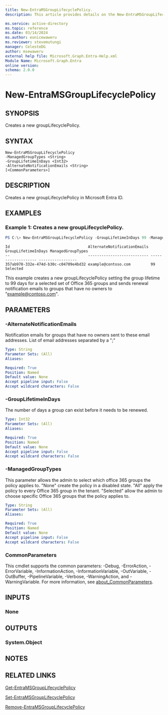```yaml
---
title: New-EntraMSGroupLifecyclePolicy.
description: This article provides details on the New-EntraMSGroupLifecyclePolicy command.

ms.service: active-directory
ms.topic: reference
ms.date: 03/14/2024
ms.author: eunicewaweru
ms.reviewer: stevemutungi
manager: CelesteDG
author: msewaweru
external help file: Microsoft.Graph.Entra-Help.xml
Module Name: Microsoft.Graph.Entra
online version:
schema: 2.0.0
---
```


# New-EntraMSGroupLifecyclePolicy

## SYNOPSIS
Creates a new groupLifecyclePolicy.

## SYNTAX

```
New-EntraMSGroupLifecyclePolicy 
-ManagedGroupTypes <String> 
-GroupLifetimeInDays <Int32>
-AlternateNotificationEmails <String> 
[<CommonParameters>]
```

## DESCRIPTION
Creates a new groupLifecyclePolicy in Microsoft Entra ID.

## EXAMPLES

### Example 1: Creates a new groupLifecyclePolicy.

```powershell
PS C:\> New-EntraMSGroupLifecyclePolicy -GroupLifetimeInDays 99 -ManagedGroupTypes "Selected" -AlternateNotificationEmails "example@contoso.com"
```

```output
Id                                   AlternateNotificationEmails GroupLifetimeInDays ManagedGroupTypes
--                                   --------------------------- ------------------- -----------------
357ab978-332e-474d-b30c-c04709e4bd32 example@contoso.com         99                  Selected

```
This example creates a new groupLifecyclePolicy setting the group lifetime to 99 days for a selected set of Office 365 groups and sends renewal notification emails to groups that have no owners to "example@contoso.com".

## PARAMETERS

### -AlternateNotificationEmails
Notification emails for groups that have no owners sent to these email addresses.
List of email addresses separated by a ";"

```yaml
Type: String
Parameter Sets: (All)
Aliases:

Required: True
Position: Named
Default value: None
Accept pipeline input: False
Accept wildcard characters: False
```

### -GroupLifetimeInDays
The number of days a group can exist before it needs to be renewed.

```yaml
Type: Int32
Parameter Sets: (All)
Aliases:

Required: True
Position: Named
Default value: None
Accept pipeline input: False
Accept wildcard characters: False
```

### -ManagedGroupTypes
This parameter allows the admin to select which office 365 groups the policy applies to.
"None" create the policy in a disabled state.
"All" apply the policy to every Office 365 group in the tenant.
"Selected" allow the admin to choose specific Office 365 groups that the policy applies to.



```yaml
Type: String
Parameter Sets: (All)
Aliases:

Required: True
Position: Named
Default value: None
Accept pipeline input: False
Accept wildcard characters: False
```

### CommonParameters
This cmdlet supports the common parameters: -Debug, -ErrorAction, -ErrorVariable, -InformationAction, -InformationVariable, -OutVariable, -OutBuffer, -PipelineVariable, -Verbose, -WarningAction, and -WarningVariable. For more information, see [about_CommonParameters](http://go.microsoft.com/fwlink/?LinkID=113216).

## INPUTS

### None
## OUTPUTS

### System.Object
## NOTES

## RELATED LINKS
[Get-EntraMSGroupLifecyclePolicy](Get-EntraMSGroupLifecyclePolicy.md)

[Set-EntraMSGroupLifecyclePolicy](Set-EntraMSGroupLifecyclePolicy.md)

[Remove-EntraMSGroupLifecyclePolicy](Remove-EntraMSGroupLifecyclePolicy.md)
